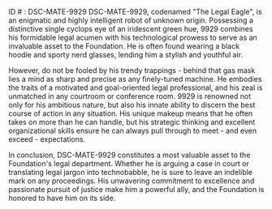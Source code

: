 ID # : DSC-MATE-9929
DSC-MATE-9929, codenamed "The Legal Eagle", is an enigmatic and highly intelligent robot of unknown origin. Possessing a distinctive single cyclops eye of an iridescent green hue, 9929 combines his formidable legal acumen with his technological prowess to serve as an invaluable asset to the Foundation. He is often found wearing a black hoodie and sporty nerd glasses, lending him a stylish and youthful air. 

However, do not be fooled by his trendy trappings - behind that gas mask lies a mind as sharp and precise as any finely-tuned machine. He embodies the traits of a motivated and goal-oriented legal professional, and his zeal is unmatched in any courtroom or conference room. 9929 is renowned not only for his ambitious nature, but also his innate ability to discern the best course of action in any situation. His unique makeup means that he often takes on more than he can handle, but his strategic thinking and excellent organizational skills ensure he can always pull through to meet - and even exceed - expectations. 

In conclusion, DSC-MATE-9929 constitutes a most valuable asset to the Foundation's legal department. Whether he is arguing a case in court or translating legal jargon into technobabble, he is sure to leave an indelible mark on any proceedings. His unwavering commitment to excellence and passionate pursuit of justice make him a powerful ally, and the Foundation is honored to have him on its side.